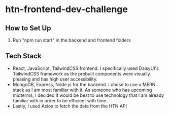 # htn-frontend-dev-challenge
 
## How to Set Up
1. Run "npm run start" in the backend and frontend folders

## Tech Stack
- React, JavaScript, TailwindCSS frontend. I specifically used DaisyUI's TailwindCSS framework as the prebuilt components were visually pleasing and has high user accessibility. 
- MongoDB, Express, Node.js for the backend. I chose to use a MERN stack as I am most familiar with it. As someone who has upcoming midterms, I decided it would be best to use technology that I am already familiar with in order to be efficient with time.
- Lastly, I used Axios to fetch the data from the HTN API

#
